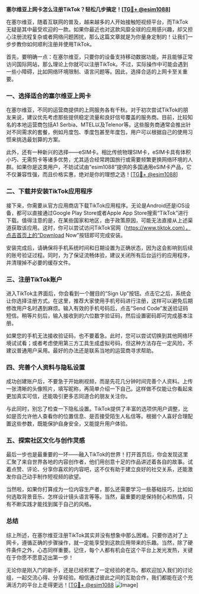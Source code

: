 **塞尔维亚上网卡怎么注册TikTok？轻松几步搞定！[[TG💪+ @esim1088](https://t.me/s/esim1088)]**

在塞尔维亚，随着互联网的普及，越来越多的人开始接触短视频平台，而TikTok无疑是其中最受欢迎的一款。如果你最近也对这款风靡全球的应用感兴趣，却又担心注册流程复杂或者网络问题困扰，那么这篇文章就是为你量身定制的！让我们一步步教你如何顺利注册并使用TikTok。

首先，要明确一点：在塞尔维亚，只要你的设备支持移动数据功能，并且能够正常访问国际网站，那么理论上你就可以注册TikTok。不过，实际操作中可能会遇到一些小障碍，比如网络环境限制、语言问题等。因此，选择合适的上网卡至关重要。

### 一、选择适合的塞尔维亚上网卡

在塞尔维亚，不同的运营商提供的上网服务各有千秋。对于初次尝试TikTok的朋友来说，建议优先考虑那些提供稳定流量和良好信号覆盖的服务商。目前，比较知名的本地运营商包括A1 Serbia、MTEL以及Telenor等。这些服务商通常会推出针对不同需求的套餐，例如月度包、季度包甚至年度包，用户可以根据自己的使用习惯来挑选最划算的方案。

此外，还有一种新兴的选择——eSIM卡。相比传统物理SIM卡，eSIM卡具有体积小巧、无需剪卡等诸多优势，尤其适合经常跨国旅行或需要频繁更换网络环境的人群。如果你是这类用户，不妨试试由“esim1088”提供的多国通用eSIM卡产品，它不仅兼容性强，而且价格实惠，绝对是你的理想之选！[[TG💪+ @esim1088](https://t.me/s/esim1088)]

### 二、下载并安装TikTok应用程序

接下来，你需要从官方应用商店下载TikTok应用程序。无论是Android还是iOS设备，都可以直接通过Google Play Store或者Apple App Store搜索“TikTok”进行下载。值得注意的是，在某些国家和地区，由于政策原因，可能无法直接从上述渠道获取该应用。这时，你可以尝试访问TikTok官网（https://www.tiktok.com），点击首页上的“Download Now”按钮即可完成安装。

安装完成后，请确保将手机系统时间和日期设置为正确状态，因为这会影响到后续的账号验证过程。同时，为了保证流畅体验，建议关闭所有后台运行的应用程序，并清理掉不必要的缓存文件。

### 三、注册TikTok账户

进入TikTok主界面后，你会看到一个醒目的“Sign Up”按钮。点击它之后，系统会让你选择注册方式。在这里，推荐大家使用手机号码进行注册，这样可以避免后期修改用户名时遇到麻烦。输入有效的手机号码后，点击“Send Code”发送验证码短信。稍等片刻后，输入接收到的六位数字验证码，然后设置密码即可完成基本注册。

如果您的手机无法接收验证码，也不要着急。此时，您可以尝试切换到其他网络环境试试看；或者考虑使用第三方工具生成虚拟号码，但这种方法存在一定风险，不建议普通用户采用。最好的办法还是联系当地的运营商寻求帮助。

### 四、完善个人资料与隐私设置

成功创建账户后，不要急于开始刷视频，而是先花几分钟时间完善个人资料。上传一张清晰的头像照片，填写昵称，再简单介绍一下自己。这样做不仅能让你看起来更加真实可信，还能吸引更多志同道合的朋友关注你。

与此同时，别忘了检查一下隐私设置。TikTok提供了丰富的选项供用户调整，比如是否允许他人查看你的位置信息、是否接受陌生人私信等。根据个人喜好合理配置这些参数，既能保护自身安全，又能提升用户体验。

### 五、探索社区文化与创作灵感

最后一步也是最重要的一环——融入TikTok的世界！打开首页后，你会发现这里汇聚了来自世界各地的内容创作者，他们用创意十足的作品讲述着各自的故事。试着点赞、评论、分享你喜欢的内容吧，这不仅有助于建立良好的社交关系，还能激发你自己动手制作短视频的欲望。

当然啦，如果你打算成为一位内容生产者，那么还需要学习一些基础技巧，比如如何选取背景音乐、怎样设计镜头语言等等。当然，最重要的是保持耐心和热情，只有不断实践才能找到属于自己的风格。

### 总结

综上所述，在塞尔维亚注册TikTok其实并没有想象中那么困难。只要你选对了上网卡，遵循正确的步骤操作，就一定能享受到这款应用带来的乐趣。当然，除了硬件条件之外，心态同样重要。记住，每个人都有机会在这个平台上发光发热，关键在于你愿不愿意迈出第一步！

无论你是刚入门的新手，还是已经积累了一定经验的老鸟，都欢迎加入我们的讨论组，一起交流心得、分享经验。相信通过彼此之间的互助合作，我们都能在这个充满活力的平台上走得更远！[[TG💪+ @esim1088](https://t.me/s/esim1088) ![Image](https://i.postimg.cc/4NQfJmqS/Snipaste-2025-05-13-00-14-12.png)]